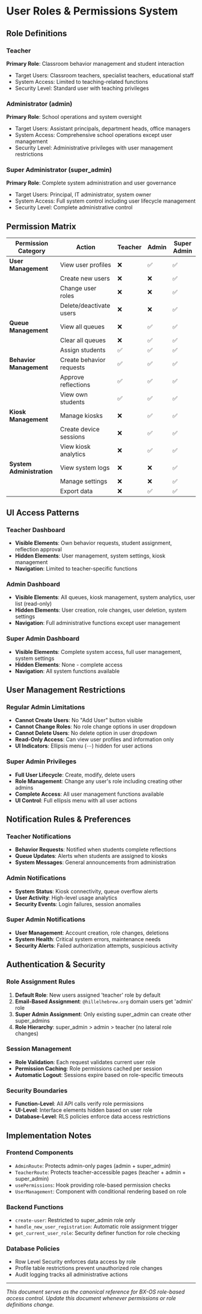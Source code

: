 # User Roles & Permissions System

## Role Definitions

### Teacher
**Primary Role**: Classroom behavior management and student interaction
- Target Users: Classroom teachers, specialist teachers, educational staff
- System Access: Limited to teaching-related functions
- Security Level: Standard user with teaching privileges

### Administrator (admin) 
**Primary Role**: School operations and system oversight
- Target Users: Assistant principals, department heads, office managers
- System Access: Comprehensive school operations except user management
- Security Level: Administrative privileges with user management restrictions

### Super Administrator (super_admin)
**Primary Role**: Complete system administration and user governance
- Target Users: Principal, IT administrator, system owner
- System Access: Full system control including user lifecycle management
- Security Level: Complete administrative control

## Permission Matrix

| Permission Category | Action | Teacher | Admin | Super Admin |
|-------------------|--------|---------|-------|-------------|
| **User Management** | View user profiles | ❌ | ✅ | ✅ |
| | Create new users | ❌ | ❌ | ✅ |
| | Change user roles | ❌ | ❌ | ✅ |
| | Delete/deactivate users | ❌ | ❌ | ✅ |
| **Queue Management** | View all queues | ❌ | ✅ | ✅ |
| | Clear all queues | ❌ | ✅ | ✅ |
| | Assign students | ✅ | ✅ | ✅ |
| **Behavior Management** | Create behavior requests | ✅ | ✅ | ✅ |
| | Approve reflections | ✅ | ✅ | ✅ |
| | View own students | ✅ | ✅ | ✅ |
| **Kiosk Management** | Manage kiosks | ❌ | ✅ | ✅ |
| | Create device sessions | ❌ | ✅ | ✅ |
| | View kiosk analytics | ❌ | ✅ | ✅ |
| **System Administration** | View system logs | ❌ | ❌ | ✅ |
| | Manage settings | ❌ | ❌ | ✅ |
| | Export data | ❌ | ✅ | ✅ |

## UI Access Patterns

### Teacher Dashboard
- **Visible Elements**: Own behavior requests, student assignment, reflection approval
- **Hidden Elements**: User management, system settings, kiosk management
- **Navigation**: Limited to teacher-specific functions

### Admin Dashboard  
- **Visible Elements**: All queues, kiosk management, system analytics, user list (read-only)
- **Hidden Elements**: User creation, role changes, user deletion, system settings
- **Navigation**: Full administrative functions except user management

### Super Admin Dashboard
- **Visible Elements**: Complete system access, full user management, system settings
- **Hidden Elements**: None - complete access
- **Navigation**: All system functions available

## User Management Restrictions

### Regular Admin Limitations
- **Cannot Create Users**: No "Add User" button visible
- **Cannot Change Roles**: No role change options in user dropdown
- **Cannot Delete Users**: No delete option in user dropdown  
- **Read-Only Access**: Can view user profiles and information only
- **UI Indicators**: Ellipsis menu (⋯) hidden for user actions

### Super Admin Privileges
- **Full User Lifecycle**: Create, modify, delete users
- **Role Management**: Change any user's role including creating other admins
- **Complete Access**: All user management functions available
- **UI Control**: Full ellipsis menu with all user actions

## Notification Rules & Preferences

### Teacher Notifications
- **Behavior Requests**: Notified when students complete reflections
- **Queue Updates**: Alerts when students are assigned to kiosks
- **System Messages**: General announcements from administration

### Admin Notifications  
- **System Status**: Kiosk connectivity, queue overflow alerts
- **User Activity**: High-level usage analytics
- **Security Events**: Login failures, session anomalies

### Super Admin Notifications
- **User Management**: Account creation, role changes, deletions
- **System Health**: Critical system errors, maintenance needs
- **Security Alerts**: Failed authorization attempts, suspicious activity

## Authentication & Security

### Role Assignment Rules
1. **Default Role**: New users assigned 'teacher' role by default
2. **Email-Based Assignment**: `@hillelhebrew.org` domain users get 'admin' role
3. **Super Admin Assignment**: Only existing super_admin can create other super_admins
4. **Role Hierarchy**: super_admin > admin > teacher (no lateral role changes)

### Session Management
- **Role Validation**: Each request validates current user role
- **Permission Caching**: Role permissions cached per session
- **Automatic Logout**: Sessions expire based on role-specific timeouts

### Security Boundaries
- **Function-Level**: All API calls verify role permissions
- **UI-Level**: Interface elements hidden based on user role
- **Database-Level**: RLS policies enforce data access restrictions

## Implementation Notes

### Frontend Components
- `AdminRoute`: Protects admin-only pages (admin + super_admin)
- `TeacherRoute`: Protects teacher-accessible pages (teacher + admin + super_admin)  
- `usePermissions`: Hook providing role-based permission checks
- `UserManagement`: Component with conditional rendering based on role

### Backend Functions
- `create-user`: Restricted to super_admin role only
- `handle_new_user_registration`: Automatic role assignment trigger
- `get_current_user_role`: Security definer function for role checking

### Database Policies
- Row Level Security enforces data access by role
- Profile table restrictions prevent unauthorized role changes
- Audit logging tracks all administrative actions

---

*This document serves as the canonical reference for BX-OS role-based access control. Update this document whenever permissions or role definitions change.*